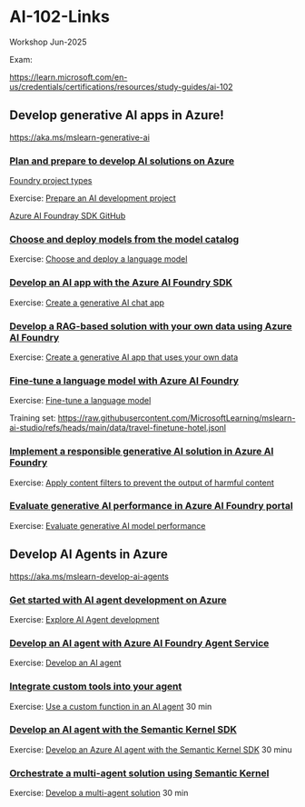 # AI-102-Links

Workshop Jun-2025

Exam:

https://learn.microsoft.com/en-us/credentials/certifications/resources/study-guides/ai-102


## Develop generative AI apps in Azure!

https://aka.ms/mslearn-generative-ai

### [Plan and prepare to develop AI solutions on Azure](https://aka.ms/mslearn-prepare-ai-dev)

[Foundry project types](https://learn.microsoft.com/azure/ai-foundry/what-is-azure-ai-foundry#project-types)

Exercise: [Prepare an AI development project](https://go.microsoft.com/fwlink/?linkid=2260323)

[Azure AI Foundray SDK GitHub](https://github.com/azure-ai-foundry/)

### [Choose and deploy models from the model catalog](https://aka.ms/mslearn-ai-models)

Exercise: [Choose and deploy a language model](https://go.microsoft.com/fwlink/?linkid=2277718)

### [Develop an AI app with the Azure AI Foundry SDK](https://aka.ms/mslearn-ai-foundry-sdk)

Exercise: [Create a generative AI chat app](https://go.microsoft.com/fwlink/?linkid=2303427)

### [Develop a RAG-based solution with your own data using Azure AI Foundry](https://aka.ms/mslearn-ai-foundry-rag)

Exercise: [Create a generative AI app that uses your own data](https://go.microsoft.com/fwlink/?linkid=2261362)

### [Fine-tune a language model with Azure AI Foundry](https://aka.ms/mslearn-ai-fine-tune)

Exercise: [Fine-tune a language model](https://go.microsoft.com/fwlink/?linkid=2277719)

Training set: https://raw.githubusercontent.com/MicrosoftLearning/mslearn-ai-studio/refs/heads/main/data/travel-finetune-hotel.jsonl

### [Implement a responsible generative AI solution in Azure AI Foundry](https://aka.ms/mslearn-responsible-ai)

Exercise: [Apply content filters to prevent the output of harmful content](https://go.microsoft.com/fwlink/?linkid=2273316)

### [Evaluate generative AI performance in Azure AI Foundry portal](https://aka.ms/mslearn-ai-evaluation)

Exercise: [Evaluate generative AI model performance](https://go.microsoft.com/fwlink/?linkid=2277720)

## Develop AI Agents in Azure

https://aka.ms/mslearn-develop-ai-agents

### [Get started with AI agent development on Azure](https://aka.ms/mslearn-get-started-agents)

Exercise: [Explore AI Agent development](https://go.microsoft.com/fwlink/?linkid=2303870)

### [Develop an AI agent with Azure AI Foundry Agent Service](https://aka.ms/mslearn-develop-ai-agent)

Exercise: [Develop an AI agent](https://go.microsoft.com/fwlink/?linkid=2305092)

### [Integrate custom tools into your agent](https://aka.ms/mslearn-ai-agent-tools)

Exercise: [Use a custom function in an AI agent](https://go.microsoft.com/fwlink/?linkid=2309805) 30 min

### [Develop an AI agent with the Semantic Kernel SDK](https://aka.ms/mslearn-ai-semantic-kernel-agent)

Exercise: [Develop an Azure AI agent with the Semantic Kernel SDK](https://go.microsoft.com/fwlink/?linkid=2313222) 30 minu

### [Orchestrate a multi-agent solution using Semantic Kernel](https://aka.ms/mslearn-ai-multi-agent)

Exercise: [Develop a multi-agent solution](https://go.microsoft.com/fwlink/?linkid=2310729) 30 min
